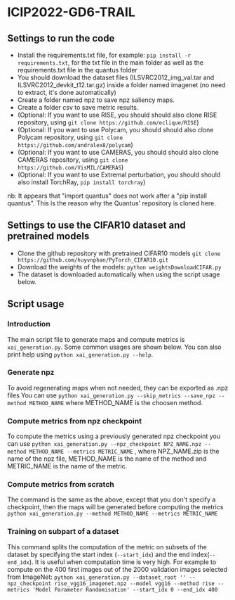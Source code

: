 # ICIP2022-GD6-TRAIL

## Settings to run the code

* Install the requirements.txt file, for example: `pip install -r requirements.txt`, for the txt file in the main folder as well as the requirements.txt file in the quantus folder
* You should download the dataset files (ILSVRC2012_img_val.tar and ILSVRC2012_devkit_t12.tar.gz) inside a folder named imagenet (no need to extract, it's done automatically)
* Create a folder named npz to save npz saliency maps.
* Create a folder csv to save metric results.
* (Optional: If you want to use RISE, you should should also clone RISE repository, using `git clone https://github.com/eclique/RISE`)
* (Optional: If you want to use Polycam, you should should also clone Polycam repository, using `git clone https://github.com/andralex8/polycam`)
* (Optional: If you want to use CAMERAS, you should should also clone CAMERAS repository, using `git clone https://github.com/VisMIL/CAMERAS`)
* (Optional: If you want to use Extremal perturbation, you should should also install TorchRay, `pip install torchray`)

nb: It appears that "import quantus" does not work after a "pip install quantus". This is the reason why the Quantus' repository is cloned here.

## Settings to use the CIFAR10 dataset and pretrained models
* Clone the github repository with pretrained CIFAR10 models `git clone https://github.com/huyvnphan/PyTorch_CIFAR10.git`
* Download the weights of the models: `python weightsDownloadCIFAR.py`
* The dataset is downloaded automatically when using the script usage below.

## Script usage

### Introduction
The main script file to generate maps and compute metrics is `xai_generation.py`. Some common usages are shown below. You can also print help using `python xai_generation.py --help`.

### Generate npz
To avoid regenerating maps when not needed, they can be exported as .npz files
You can use `python xai_generation.py --skip_metrics --save_npz --method METHOD_NAME` where METHOD_NAME is the choosen method.

### Compute metrics from npz checkpoint
To compute the metrics using a previously generated npz checkpoint you can use
`python xai_generation.py --npz_checkpoint NPZ_NAME.npz --method METHOD_NAME --metrics METRIC_NAME` , where NPZ_NAME.zip is the name of the npz file, METHOD_NAME is the name of the method and METRIC_NAME is the name of the metric.

### Compute metrics from scratch
The command is the same as the above, except that you don't specify a checkpoint, then the maps will be generated before computing the metrics
`python xai_generation.py --method METHOD_NAME --metrics METRIC_NAME`

### Training on subpart of a dataset
This command splits the computation of the metric on subsets of the dataset by specifying the start index (`--start_idx`) and the end index(`--end_idx`). It is useful when computation time is very high. For example to compute on the 400 first images out of the 2000 validation images selected from ImageNet: 
`python xai_generation.py --dataset_root '' --npz_checkpoint rise_vgg16_imagenet.npz --model vgg16 --method rise --metrics 'Model Parameter Randomisation' --start_idx 0 --end_idx 400`

